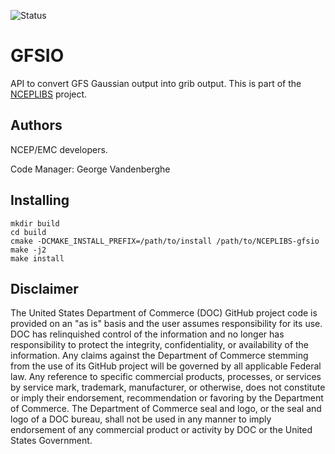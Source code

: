 ![Status](https://github.com/NOAA-EMC/NCEPLIBS-sp/workflows/Build%20and%20Test/badge.svg)

# GFSIO

API to convert GFS Gaussian output into grib output. This is part of
the [NCEPLIBS](https://github.com/NOAA-EMC/NCEPLIBS) project.

## Authors

NCEP/EMC developers.

Code Manager: George Vandenberghe

## Installing

```
mkdir build
cd build
cmake -DCMAKE_INSTALL_PREFIX=/path/to/install /path/to/NCEPLIBS-gfsio
make -j2
make install
```

## Disclaimer

The United States Department of Commerce (DOC) GitHub project code is
provided on an "as is" basis and the user assumes responsibility for
its use. DOC has relinquished control of the information and no longer
has responsibility to protect the integrity, confidentiality, or
availability of the information. Any claims against the Department of
Commerce stemming from the use of its GitHub project will be governed
by all applicable Federal law. Any reference to specific commercial
products, processes, or services by service mark, trademark,
manufacturer, or otherwise, does not constitute or imply their
endorsement, recommendation or favoring by the Department of
Commerce. The Department of Commerce seal and logo, or the seal and
logo of a DOC bureau, shall not be used in any manner to imply
endorsement of any commercial product or activity by DOC or the United
States Government.
